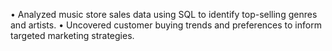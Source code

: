 • Analyzed music store sales data using SQL to identify top-selling genres and artists. 
• Uncovered customer buying trends and preferences to inform targeted marketing strategies. 